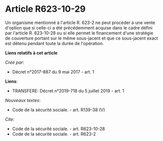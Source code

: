 # Article R623-10-29

Un organisme mentionné à l'article R. 623-2 ne peut procéder à une vente d'option que si celle-ci a été précédemment acquise
dans le cadre défini par l'article R. 623-10-28 ou si elle permet le financement d'une stratégie de couverture portant sur le
même sous-jacent et que ce sous-jacent exact est détenu pendant toute la durée de l'opération.

**Liens relatifs à cet article**

_Créé par_:

  - Décret n°2017-887 du 9 mai 2017 - art. 1

**Liens**:

  - TRANSFERE: Décret n°2019-718 du 5 juillet 2019 - art. 1

_Nouveaux textes_:

  - Code de la sécurité sociale. - art. R139-38 (V)

_Cite_:

  - Code de la sécurité sociale. - art. R623-10-28
  - Code de la sécurité sociale. - art. R623-2
